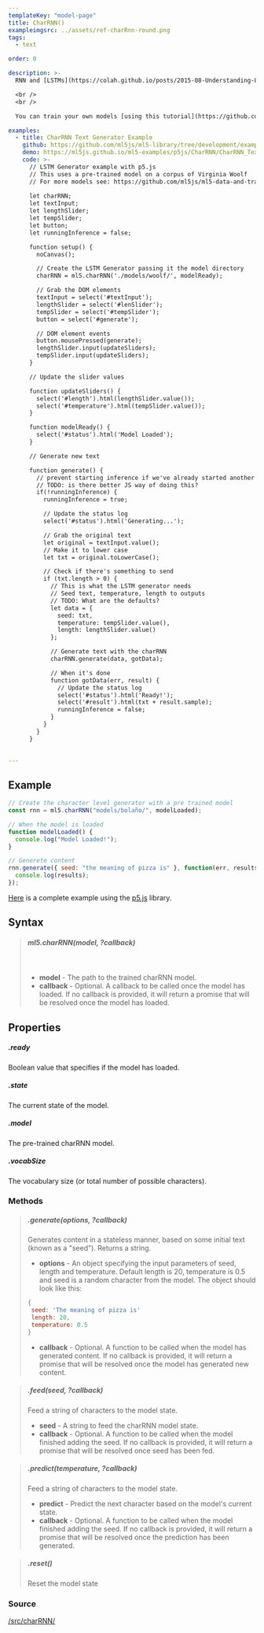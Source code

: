 ```yaml
---
templateKey: "model-page"
title: CharRNN()
exampleimgsrc: ../assets/ref-charRnn-round.png
tags:
  - text

order: 0

description: >-
  RNN and [LSTMs](https://colah.github.io/posts/2015-08-Understanding-LSTMs/) (Long Short Term Memory networks) are a type of Neural Network architecture useful for working with sequential data (like characters in text or the musical notes of a song) where the order of the that sequence matters. This class allows you run a model pre-trained on a body of text to generate new text.

  <br />
  <br />

  You can train your own models [using this tutorial](https://github.com/ml5js/training-lstm) or use [this set of pre trained models](https://github.com/ml5js/ml5-data-and-training/tree/master/models/lstm).

examples:
  - title: CharRNN Text Generator Example
    github: https://github.com/ml5js/ml5-library/tree/development/examples/p5js/CharRNN/CharRNN_Text
    demo: https://ml5js.github.io/ml5-examples/p5js/CharRNN/CharRNN_Text
    code: >-
      // LSTM Generator example with p5.js
      // This uses a pre-trained model on a corpus of Virginia Woolf
      // For more models see: https://github.com/ml5js/ml5-data-and-training/tree/master/models/charRNN
        
      let charRNN;
      let textInput;
      let lengthSlider;
      let tempSlider;
      let button;
      let runningInference = false;

      function setup() {
        noCanvas();

        // Create the LSTM Generator passing it the model directory
        charRNN = ml5.charRNN('./models/woolf/', modelReady);

        // Grab the DOM elements
        textInput = select('#textInput');
        lengthSlider = select('#lenSlider');
        tempSlider = select('#tempSlider');
        button = select('#generate');

        // DOM element events
        button.mousePressed(generate);
        lengthSlider.input(updateSliders);
        tempSlider.input(updateSliders);
      }

      // Update the slider values

      function updateSliders() {
        select('#length').html(lengthSlider.value());
        select('#temperature').html(tempSlider.value());
      }

      function modelReady() {
        select('#status').html('Model Loaded');
      }

      // Generate new text

      function generate() {
        // prevent starting inference if we've already started another instance
        // TODO: is there better JS way of doing this?
        if(!runningInference) {
          runningInference = true;

          // Update the status log
          select('#status').html('Generating...');

          // Grab the original text
          let original = textInput.value();
          // Make it to lower case
          let txt = original.toLowerCase();

          // Check if there's something to send
          if (txt.length > 0) {
            // This is what the LSTM generator needs
            // Seed text, temperature, length to outputs
            // TODO: What are the defaults?
            let data = {
              seed: txt,
              temperature: tempSlider.value(),
              length: lengthSlider.value()
            };

            // Generate text with the charRNN
            charRNN.generate(data, gotData);

            // When it's done
            function gotData(err, result) {
              // Update the status log
              select('#status').html('Ready!');
              select('#result').html(txt + result.sample);
              runningInference = false;
            }
          }
        }
      }

  
---
```


## Example

```javascript
// Create the character level generator with a pre trained model
const rnn = ml5.charRNN("models/bolaño/", modelLoaded);

// When the model is loaded
function modelLoaded() {
  console.log("Model Loaded!");
}

// Generete content
rnn.generate({ seed: "the meaning of pizza is" }, function(err, results) {
  console.log(results);
});
```

[Here](https://github.com/ml5js/ml5-library/tree/development/examples/p5js/CharRNN/CharRNN_Text) is a complete example using the [p5.js](https://p5js.org) library.

## Syntax

> ##### ml5.charRNN(**model**, **?callback**)
>
> <br />
>
> - **model** - The path to the trained charRNN model.
> - **callback** - Optional. A callback to be called once the model has loaded. If no callback is provided, it will return a promise that will be resolved once the model has loaded.

## Properties

##### .ready

Boolean value that specifies if the model has loaded.

##### .state

The current state of the model.

##### .model

The pre-trained charRNN model.

##### .vocabSize

The vocabulary size (or total number of possible characters).

### Methods

> ##### .generate(**options**, **?callback**)
>
> Generates content in a stateless manner, based on some initial text (known as a "seed"). Returns a string.
>
> - **options** - An object specifying the input parameters of seed, length and temperature. Default length is 20, temperature is 0.5 and seed is a random character from the model. The object should look like this:
>
> ```javascript
> {
>  seed: 'The meaning of pizza is'
>  length: 20,
>  temperature: 0.5
> }
> ```
>
> - **callback** - Optional. A function to be called when the model has generated content. If no callback is provided, it will return a promise that will be resolved once the model has generated new content.

> ##### .feed(**seed**, **?callback**)
>
> Feed a string of characters to the model state.
>
> - **seed** - A string to feed the charRNN model state.
> - **callback** - Optional. A function to be called when the model finished adding the seed. If no callback is provided, it will return a promise that will be resolved once seed has been fed.

> ##### .predict(**temperature**, **?callback**)
>
> Feed a string of characters to the model state.
>
> - **predict** - Predict the next character based on the model's current state.
> - **callback** - Optional. A function to be called when the model finished adding the seed. If no callback is provided, it will return a promise that will be resolved once the prediction has been generated.

> ##### .reset()
>
> Reset the model state

### Source

[/src/charRNN/](https://github.com/ml5js/ml5-library/tree/release/src/CharRNN)
